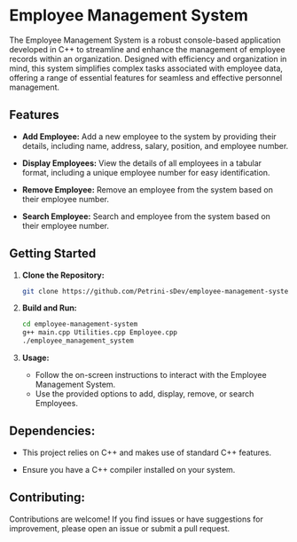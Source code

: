 # Employee Management System

The Employee Management System is a robust console-based application developed in C++ to streamline and enhance the management of employee records within an organization. Designed with efficiency and organization in mind, this system simplifies complex tasks associated with employee data, offering a range of essential features for seamless and effective personnel management.

## Features

- **Add Employee:** Add a new employee to the system by providing their details, including name, address, salary, position, and employee number.

- **Display Employees:** View the details of all employees in a tabular format, including a unique employee number for easy identification.

- **Remove Employee:** Remove an employee from the system based on their employee number.
  
- **Search Employee:** Search and employee from the system based on their employee number.

## Getting Started

1. **Clone the Repository:**
   ```bash
   git clone https://github.com/Petrini-sDev/employee-management-system.git
   ```

2. **Build and Run:**
   ```bash
   cd employee-management-system
   g++ main.cpp Utilities.cpp Employee.cpp
   ./employee_management_system
   ```

3. **Usage:**
   - Follow the on-screen instructions to interact with the Employee Management System.
   - Use the provided options to add, display, remove, or search Employees.


## Dependencies:
  - This project relies on C++ and makes use of standard C++ features.

  - Ensure you have a C++ compiler installed on your system.

## Contributing:

  Contributions are welcome! If you find issues or have suggestions for improvement, please open an issue or submit a pull request.
